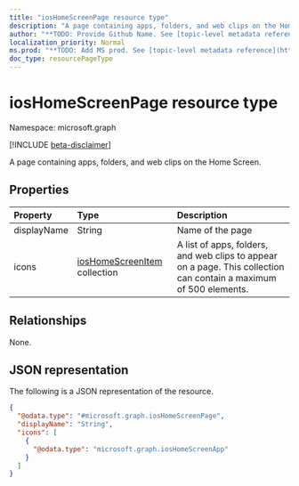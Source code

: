 ```yaml
---
title: "iosHomeScreenPage resource type"
description: "A page containing apps, folders, and web clips on the Home Screen."
author: "**TODO: Provide Github Name. See [topic-level metadata reference](https://msgo.azurewebsites.net/add/document/guidelines/metadata.html#topic-level-metadata)**"
localization_priority: Normal
ms.prod: "**TODO: Add MS prod. See [topic-level metadata reference](https://msgo.azurewebsites.net/add/document/guidelines/metadata.html#topic-level-metadata)**"
doc_type: resourcePageType
---
```


# iosHomeScreenPage resource type

Namespace: microsoft.graph

[!INCLUDE [beta-disclaimer](../../includes/beta-disclaimer.md)]

A page containing apps, folders, and web clips on the Home Screen.

## Properties
|Property|Type|Description|
|:---|:---|:---|
|displayName|String|Name of the page|
|icons|[iosHomeScreenItem](../resources/ioshomescreenitem.md) collection|A list of apps, folders, and web clips to appear on a page. This collection can contain a maximum of 500 elements.|

## Relationships
None.

## JSON representation
The following is a JSON representation of the resource.
<!-- {
  "blockType": "resource",
  "@odata.type": "microsoft.graph.iosHomeScreenPage"
}
-->
``` json
{
  "@odata.type": "#microsoft.graph.iosHomeScreenPage",
  "displayName": "String",
  "icons": [
    {
      "@odata.type": "microsoft.graph.iosHomeScreenApp"
    }
  ]
}
```

